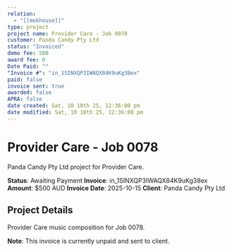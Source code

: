 ```yaml
---
relation:
  - "[[mokhouse]]"
type: project
project name: Provider Care - Job 0078
customer: Panda Candy Pty Ltd
status: "Invoiced"
demo fee: 500
award fee: 0
Date Paid: ""
"Invoice #": "in_1SINXQP3IWAQX84K9uKg38ex"
paid: false
invoice sent: true
awarded: false
APRA: false
date created: Sat, 10 18th 25, 12:36:00 pm
date modified: Sat, 10 18th 25, 12:36:00 pm
---
```


# Provider Care - Job 0078

Panda Candy Pty Ltd project for Provider Care.

**Status**: Awaiting Payment
**Invoice**: in_1SINXQP3IWAQX84K9uKg38ex
**Amount**: $500 AUD
**Invoice Date**: 2025-10-15
**Client**: Panda Candy Pty Ltd

## Project Details

Provider Care music composition for Job 0078.

**Note**: This invoice is currently unpaid and sent to client.
